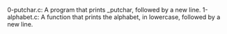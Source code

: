 0-putchar.c: A program that prints _putchar, followed by a new line.
1-alphabet.c: A function that prints the alphabet, in lowercase, followed by a new line.

